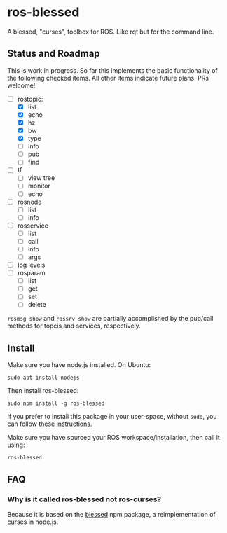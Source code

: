 # ros-blessed
A blessed, "curses", toolbox for ROS. Like rqt but for the command line.

## Status and Roadmap

This is work in progress. So far this implements the basic functionality of the following checked items. All other items indicate future plans. PRs welcome!

- [ ] rostopic:
  - [x] list
  - [x] echo
  - [x] hz
  - [x] bw
  - [x] type
  - [ ] info
  - [ ] pub
  - [ ] find
- [ ] tf
  - [ ] view tree
  - [ ] monitor
  - [ ] echo
- [ ] rosnode
  - [ ] list
  - [ ] info
- [ ] rosservice
  - [ ] list
  - [ ] call
  - [ ] info
  - [ ] args  
- [ ] log levels
- [ ] rosparam
  - [ ] list
  - [ ] get
  - [ ] set
  - [ ] delete

`rosmsg show` and `rossrv show` are partially accomplished by the pub/call methods for topcis and services, respectively.


## Install

Make sure you have node.js installed. On Ubuntu:
```
sudo apt install nodejs
```

Then install ros-blessed:
```
sudo npm install -g ros-blessed
```
If you prefer to install this package in your user-space, without `sudo`, you can follow [these instructions](https://stackoverflow.com/a/59227497/1087119).


Make sure you have sourced your ROS workspace/installation, then call it using:
```
ros-blessed
```

## FAQ


### Why is it called ros-blessed not ros-curses?
Because it is based on the [blessed](https://www.npmjs.com/package/blessed) npm package, a reimplementation of curses in node.js.

